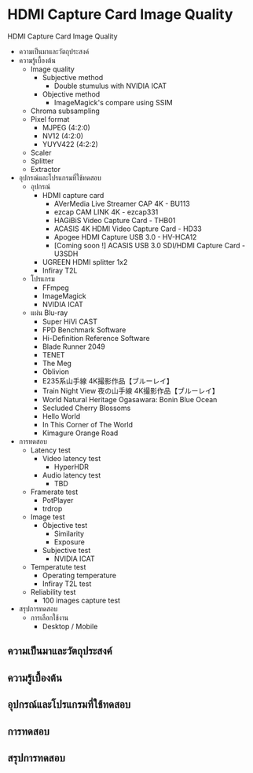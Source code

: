 # HDMI Capture Card Image Quality
HDMI Capture Card Image Quality

- ความเป็นมาและวัตถุประสงค์
- ความรู้เบื้องต้น
  - Image quality
    - Subjective method
      - Double stumulus with NVIDIA ICAT
    - Objective method
      - ImageMagick's compare using SSIM
  - Chroma subsampling
  - Pixel format
    - MJPEG (4:2:0)
    - NV12 (4:2:0)
    - YUYV422 (4:2:2)
  - Scaler
  - Splitter
  - Extractor
- อุปกรณ์และโปรแกรมที่ใช้ทดสอบ
  - อุปกรณ์
    - HDMI capture card
      - AVerMedia Live Streamer CAP 4K - BU113
      - ezcap CAM LINK 4K - ezcap331
      - HAGiBiS Video Capture Card - THB01
      - ACASIS 4K HDMI Video Capture Card - HD33
      - Apogee HDMI Capture USB 3.0 - HV-HCA12
      - [Coming soon !] ACASIS USB 3.0 SDI/HDMI Capture Card - U3SDH
    - UGREEN HDMI splitter 1x2
    - Infiray T2L
  - โปรแกรม
    - FFmpeg
    - ImageMagick
    - NVIDIA ICAT
  - แผ่น Blu-ray
    - Super HiVi CAST
    - FPD Benchmark Software
    - Hi-Definition Reference Software
    - Blade Runner 2049
    - TENET
    - The Meg
    - Oblivion
    - E235系山手線 4K撮影作品【ブルーレイ】
    - Train Night View 夜の山手線 4K撮影作品【ブルーレイ】
    - World Natural Heritage Ogasawara: Bonin Blue Ocean
    - Secluded Cherry Blossoms
    - Hello World
    - In This Corner of The World
    - Kimagure Orange Road
- การทดสอบ
  - Latency test
    - Video latency test
      - HyperHDR
    - Audio latency test
      - TBD
  - Framerate test
    - PotPlayer
    - trdrop
  - Image test
    - Objective test
      - Similarity
      - Exposure
    - Subjective test
      - NVIDIA ICAT
  - Temperatute test
    - Operating temperature
    - Infiray T2L test
  - Reliability test
    - 100 images capture test
- สรุปการทดสอบ
  - การเลือกใช้งาน
    - Desktop / Mobile

## ความเป็นมาและวัตถุประสงค์

## ความรู้เบื้องต้น

## อุปกรณ์และโปรแกรมที่ใช้ทดสอบ

## การทดสอบ

## สรุปการทดสอบ
